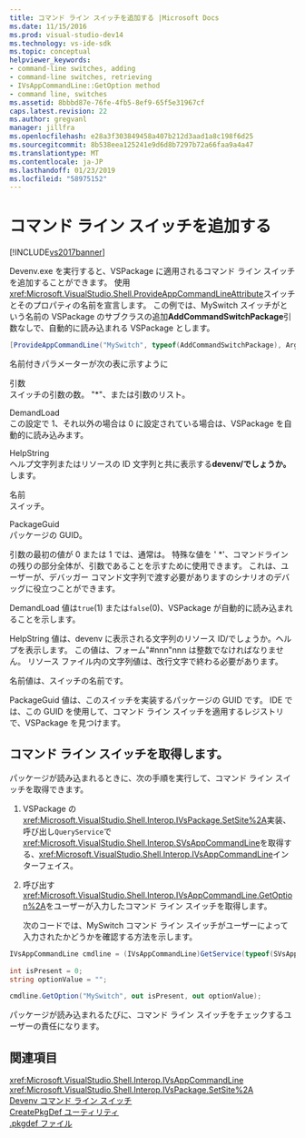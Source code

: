 ```yaml
---
title: コマンド ライン スイッチを追加する |Microsoft Docs
ms.date: 11/15/2016
ms.prod: visual-studio-dev14
ms.technology: vs-ide-sdk
ms.topic: conceptual
helpviewer_keywords:
- command-line switches, adding
- command-line switches, retrieving
- IVsAppCommandLine::GetOption method
- command line, switches
ms.assetid: 8bbbd87e-76fe-4fb5-8ef9-65f5e31967cf
caps.latest.revision: 22
ms.author: gregvanl
manager: jillfra
ms.openlocfilehash: e28a3f303849458a407b212d3aad1a8c198f6d25
ms.sourcegitcommit: 8b538eea125241e9d6d8b7297b72a66faa9a4a47
ms.translationtype: MT
ms.contentlocale: ja-JP
ms.lasthandoff: 01/23/2019
ms.locfileid: "58975152"
---
```

# <a name="adding-command-line-switches"></a>コマンド ライン スイッチを追加する
[!INCLUDE[vs2017banner](../includes/vs2017banner.md)]

Devenv.exe を実行すると、VSPackage に適用されるコマンド ライン スイッチを追加することができます。 使用<xref:Microsoft.VisualStudio.Shell.ProvideAppCommandLineAttribute>スイッチとそのプロパティの名前を宣言します。 この例では、MySwitch スイッチがという名前の VSPackage のサブクラスの追加**AddCommandSwitchPackage**引数なしで、自動的に読み込まれる VSPackage とします。  
  
```csharp  
[ProvideAppCommandLine("MySwitch", typeof(AddCommandSwitchPackage), Arguments = "0", DemandLoad = 1)]  
```  
  
 名前付きパラメーターが次の表に示すように  
  
 引数  
 スイッチの引数の数。 "*"、または引数のリスト。  
  
 DemandLoad  
 この設定で 1、それ以外の場合は 0 に設定されている場合は、VSPackage を自動的に読み込みます。  
  
 HelpString  
 ヘルプ文字列またはリソースの ID 文字列と共に表示する**devenv/でしょうか。** します。  
  
 名前  
 スイッチ。  
  
 PackageGuid  
 パッケージの GUID。  
  
 引数の最初の値が 0 または 1 では、通常は。 特殊な値を ' *'、コマンドラインの残りの部分全体が、引数であることを示すために使用できます。 これは、ユーザーが、デバッガー コマンド文字列で渡す必要がありますのシナリオのデバッグに役立つことができます。  
  
 DemandLoad 値は`true`(1) または`false`(0)、VSPackage が自動的に読み込まれることを示します。  
  
 HelpString 値は、devenv に表示される文字列のリソース ID/でしょうか。ヘルプを表示します。 この値は、フォーム"#nnn"nnn は整数でなければなりません。 リソース ファイル内の文字列値は、改行文字で終わる必要があります。  
  
 名前値は、スイッチの名前です。  
  
 PackageGuid 値は、このスイッチを実装するパッケージの GUID です。 IDE では、この GUID を使用して、コマンド ライン スイッチを適用するレジストリで、VSPackage を見つけます。  
  
## <a name="retrieving-command-line-switches"></a>コマンド ライン スイッチを取得します。  
 パッケージが読み込まれるときに、次の手順を実行して、コマンド ライン スイッチを取得できます。  
  
1. VSPackage の<xref:Microsoft.VisualStudio.Shell.Interop.IVsPackage.SetSite%2A>実装、呼び出し`QueryService`で<xref:Microsoft.VisualStudio.Shell.Interop.SVsAppCommandLine>を取得する、<xref:Microsoft.VisualStudio.Shell.Interop.IVsAppCommandLine>インターフェイス。  
  
2. 呼び出す<xref:Microsoft.VisualStudio.Shell.Interop.IVsAppCommandLine.GetOption%2A>をユーザーが入力したコマンド ライン スイッチを取得します。  
  
   次のコードでは、MySwitch コマンド ライン スイッチがユーザーによって入力されたかどうかを確認する方法を示します。  
  
```csharp  
IVsAppCommandLine cmdline = (IVsAppCommandLine)GetService(typeof(SVsAppCommandLine));  
  
int isPresent = 0;  
string optionValue = "";  
  
cmdline.GetOption("MySwitch", out isPresent, out optionValue);  
```  
  
 パッケージが読み込まれるたびに、コマンド ライン スイッチをチェックするユーザーの責任になります。  
  
## <a name="see-also"></a>関連項目  
 <xref:Microsoft.VisualStudio.Shell.Interop.IVsAppCommandLine>   
 <xref:Microsoft.VisualStudio.Shell.Interop.IVsPackage.SetSite%2A>   
 [Devenv コマンド ライン スイッチ](../ide/reference/devenv-command-line-switches.md)   
 [CreatePkgDef ユーティリティ](../extensibility/internals/createpkgdef-utility.md)   
 [.pkgdef ファイル](../extensibility/modifying-the-isolated-shell-by-using-the-dot-pkgdef-file.md)
